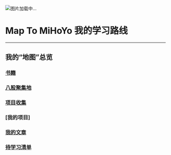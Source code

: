 ![图片加载中...](images/Title_Im_On_My_Way!.jpg "I'm On My Way!!!")


# Map To MiHoYo 我的学习路线
---
## 我的“地图”总览

### [书籍](/mds/Others/书籍.md)

### [八股聚集地](/mds/Others/八股聚集地.md)

### [项目收集](/mds/Others/项目.md)

### [我的项目]

### [我的文章](/mds/Mine/总集.md)

### [待学习清单](/mds/Others/待学习.md)
